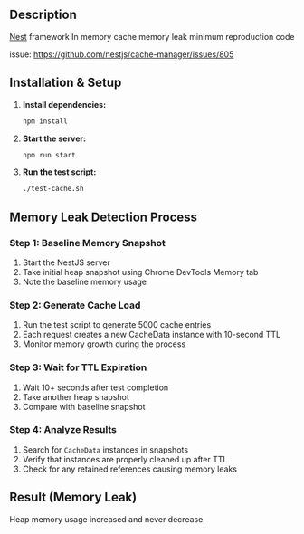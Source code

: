 ## Description

[Nest](https://github.com/nestjs/nest) framework In memory cache memory leak minimum reproduction code

issue: https://github.com/nestjs/cache-manager/issues/805

## Installation & Setup

1. **Install dependencies:**

   ```bash
   npm install
   ```

2. **Start the server:**

   ```bash
   npm run start
   ```

3. **Run the test script:**
   ```bash
   ./test-cache.sh
   ```

## Memory Leak Detection Process

### Step 1: Baseline Memory Snapshot

1. Start the NestJS server
2. Take initial heap snapshot using Chrome DevTools Memory tab
3. Note the baseline memory usage

### Step 2: Generate Cache Load

1. Run the test script to generate 5000 cache entries
2. Each request creates a new CacheData instance with 10-second TTL
3. Monitor memory growth during the process

### Step 3: Wait for TTL Expiration

1. Wait 10+ seconds after test completion
2. Take another heap snapshot
3. Compare with baseline snapshot

### Step 4: Analyze Results

1. Search for `CacheData` instances in snapshots
2. Verify that instances are properly cleaned up after TTL
3. Check for any retained references causing memory leaks

## Result (Memory Leak)

Heap memory usage increased and never decrease.
